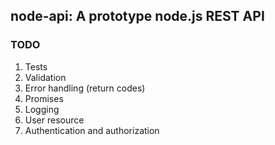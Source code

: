 ## node-api: A prototype node.js REST API

### TODO
1. Tests
2. Validation
3. Error handling (return codes)
4. Promises
5. Logging
6. User resource
7. Authentication and authorization